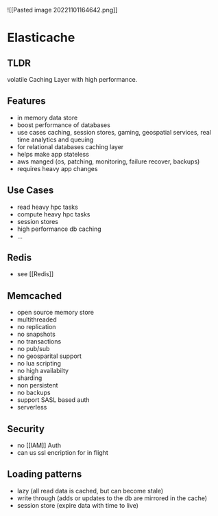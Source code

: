 ![[Pasted image 20221101164642.png]]
# Elasticache

## TLDR
volatile Caching Layer with high performance.

## Features
- in memory data store
- boost performance of databases
- use cases caching, session stores, gaming, geospatial services, real time analytics and queuing
- for relational databases caching layer
- helps make app stateless
- aws manged (os, patching, monitoring, failure recover, backups)
- requires heavy app changes

## Use Cases
- read heavy hpc tasks
- compute heavy hpc tasks
- session stores
- high performance db caching
- ...

## Redis
- see [[Redis]]

## Memcached
- open source memory store
- multithreaded
- no replication
- no snapshots
- no transactions
- no pub/sub
- no geosparital support
- no lua scripting
- no high availabilty
- sharding
- non persistent
- no backups
- support SASL based auth
- serverless

## Security
- no [[IAM]] Auth
- can us ssl encription for in flight

## Loading patterns
- lazy (all read data is cached, but can become stale)
- write through (adds or updates to the db are mirrored in the cache)
- session store (expire data with time to live)